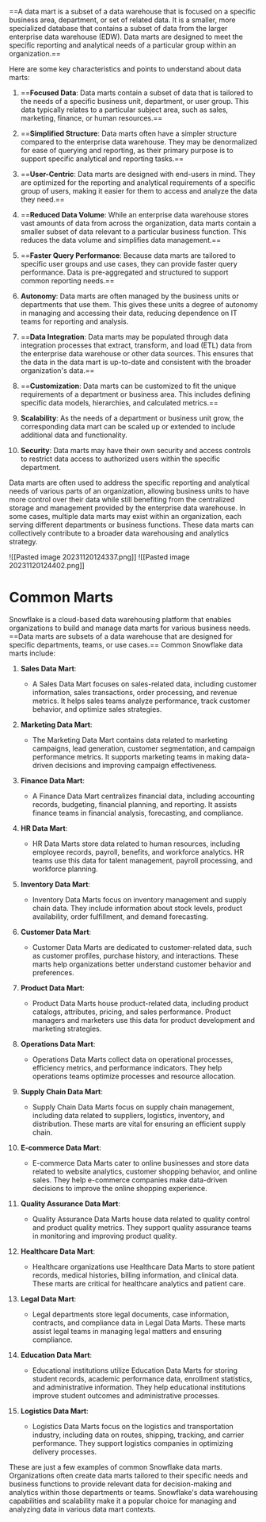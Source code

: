 ==A data mart is a subset of a data warehouse that is focused on a specific business area, department, or set of related data. It is a smaller, more specialized database that contains a subset of data from the larger enterprise data warehouse (EDW). Data marts are designed to meet the specific reporting and analytical needs of a particular group within an organization.==

Here are some key characteristics and points to understand about data marts:

1. ==**Focused Data**: Data marts contain a subset of data that is tailored to the needs of a specific business unit, department, or user group. This data typically relates to a particular subject area, such as sales, marketing, finance, or human resources.==

2. ==**Simplified Structure**: Data marts often have a simpler structure compared to the enterprise data warehouse. They may be denormalized for ease of querying and reporting, as their primary purpose is to support specific analytical and reporting tasks.==

3. ==**User-Centric**: Data marts are designed with end-users in mind. They are optimized for the reporting and analytical requirements of a specific group of users, making it easier for them to access and analyze the data they need.==

4. ==**Reduced Data Volume**: While an enterprise data warehouse stores vast amounts of data from across the organization, data marts contain a smaller subset of data relevant to a particular business function. This reduces the data volume and simplifies data management.==

5. ==**Faster Query Performance**: Because data marts are tailored to specific user groups and use cases, they can provide faster query performance. Data is pre-aggregated and structured to support common reporting needs.==

6. **Autonomy**: Data marts are often managed by the business units or departments that use them. This gives these units a degree of autonomy in managing and accessing their data, reducing dependence on IT teams for reporting and analysis.

7. ==**Data Integration**: Data marts may be populated through data integration processes that extract, transform, and load (ETL) data from the enterprise data warehouse or other data sources. This ensures that the data in the data mart is up-to-date and consistent with the broader organization's data.==

8. ==**Customization**: Data marts can be customized to fit the unique requirements of a department or business area. This includes defining specific data models, hierarchies, and calculated metrics.==

9. **Scalability**: As the needs of a department or business unit grow, the corresponding data mart can be scaled up or extended to include additional data and functionality.

10. **Security**: Data marts may have their own security and access controls to restrict data access to authorized users within the specific department.

Data marts are often used to address the specific reporting and analytical needs of various parts of an organization, allowing business units to have more control over their data while still benefiting from the centralized storage and management provided by the enterprise data warehouse. In some cases, multiple data marts may exist within an organization, each serving different departments or business functions. These data marts can collectively contribute to a broader data warehousing and analytics strategy.

![[Pasted image 20231120124337.png]]
![[Pasted image 20231120124402.png]]

# Common Marts
Snowflake is a cloud-based data warehousing platform that enables organizations to build and manage data marts for various business needs. ==Data marts are subsets of a data warehouse that are designed for specific departments, teams, or use cases.== Common Snowflake data marts include:

1. **Sales Data Mart**:
   - A Sales Data Mart focuses on sales-related data, including customer information, sales transactions, order processing, and revenue metrics. It helps sales teams analyze performance, track customer behavior, and optimize sales strategies.

2. **Marketing Data Mart**:
   - The Marketing Data Mart contains data related to marketing campaigns, lead generation, customer segmentation, and campaign performance metrics. It supports marketing teams in making data-driven decisions and improving campaign effectiveness.

3. **Finance Data Mart**:
   - A Finance Data Mart centralizes financial data, including accounting records, budgeting, financial planning, and reporting. It assists finance teams in financial analysis, forecasting, and compliance.

4. **HR Data Mart**:
   - HR Data Marts store data related to human resources, including employee records, payroll, benefits, and workforce analytics. HR teams use this data for talent management, payroll processing, and workforce planning.

5. **Inventory Data Mart**:
   - Inventory Data Marts focus on inventory management and supply chain data. They include information about stock levels, product availability, order fulfillment, and demand forecasting.

6. **Customer Data Mart**:
   - Customer Data Marts are dedicated to customer-related data, such as customer profiles, purchase history, and interactions. These marts help organizations better understand customer behavior and preferences.

7. **Product Data Mart**:
   - Product Data Marts house product-related data, including product catalogs, attributes, pricing, and sales performance. Product managers and marketers use this data for product development and marketing strategies.

8. **Operations Data Mart**:
   - Operations Data Marts collect data on operational processes, efficiency metrics, and performance indicators. They help operations teams optimize processes and resource allocation.

9. **Supply Chain Data Mart**:
   - Supply Chain Data Marts focus on supply chain management, including data related to suppliers, logistics, inventory, and distribution. These marts are vital for ensuring an efficient supply chain.

10. **E-commerce Data Mart**:
    - E-commerce Data Marts cater to online businesses and store data related to website analytics, customer shopping behavior, and online sales. They help e-commerce companies make data-driven decisions to improve the online shopping experience.

11. **Quality Assurance Data Mart**:
    - Quality Assurance Data Marts house data related to quality control and product quality metrics. They support quality assurance teams in monitoring and improving product quality.

12. **Healthcare Data Mart**:
    - Healthcare organizations use Healthcare Data Marts to store patient records, medical histories, billing information, and clinical data. These marts are critical for healthcare analytics and patient care.

13. **Legal Data Mart**:
    - Legal departments store legal documents, case information, contracts, and compliance data in Legal Data Marts. These marts assist legal teams in managing legal matters and ensuring compliance.

14. **Education Data Mart**:
    - Educational institutions utilize Education Data Marts for storing student records, academic performance data, enrollment statistics, and administrative information. They help educational institutions improve student outcomes and administrative processes.

15. **Logistics Data Mart**:
    - Logistics Data Marts focus on the logistics and transportation industry, including data on routes, shipping, tracking, and carrier performance. They support logistics companies in optimizing delivery processes.

These are just a few examples of common Snowflake data marts. Organizations often create data marts tailored to their specific needs and business functions to provide relevant data for decision-making and analytics within those departments or teams. Snowflake's data warehousing capabilities and scalability make it a popular choice for managing and analyzing data in various data mart contexts.